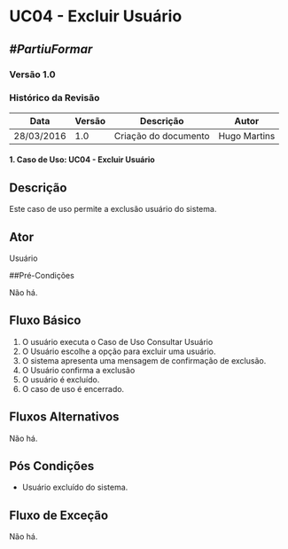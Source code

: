 # **UC04 - Excluir Usuário**

##  ***#PartiuFormar***

### **Versão 1.0**

### Histórico da Revisão
Data|Versão|Descrição|Autor
-----|------|---------|-------
28/03/2016|1.0|Criação do documento|Hugo Martins

#### 1. Caso de Uso: UC04 - Excluir Usuário

## Descrição

Este caso de uso permite a exclusão usuário do sistema.

## Ator

Usuário

##Pré-Condições

Não há.

## Fluxo Básico 

1. O usuário executa o Caso de Uso Consultar Usuário
1. O Usuário escolhe a opção para excluir uma usuário.
2. O sistema apresenta uma mensagem de confirmação de exclusão.
3. O Usuário confirma a exclusão
4. O usuário é excluído.
4. O caso de uso é encerrado.
	
## Fluxos Alternativos
Não há.

## Pós Condições
* Usuário excluído do sistema.

## Fluxo de Exceção
Não há.
